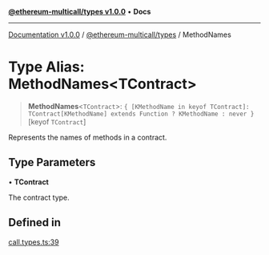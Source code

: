 [**@ethereum-multicall/types v1.0.0**](../README.md) • **Docs**

***

[Documentation v1.0.0](../../../packages.md) / [@ethereum-multicall/types](../README.md) / MethodNames

# Type Alias: MethodNames\<TContract\>

> **MethodNames**\<`TContract`\>: `{ [KMethodName in keyof TContract]: TContract[KMethodName] extends Function ? KMethodName : never }`\[keyof `TContract`\]

Represents the names of methods in a contract.

## Type Parameters

• **TContract**

The contract type.

## Defined in

[call.types.ts:39](https://github.com/niZmosis/ethereum-multicall/blob/2a2d077a99c23b464a4e40dd6375d06ce98594bd/packages/types/src/call.types.ts#L39)
